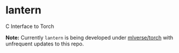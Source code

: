 # lantern
C Interface to Torch

**Note:** Currently `lantern` is being developed under [mlverse/torch](https://github.com/mlverse/lantern)
with unfrequent updates to this repo.
